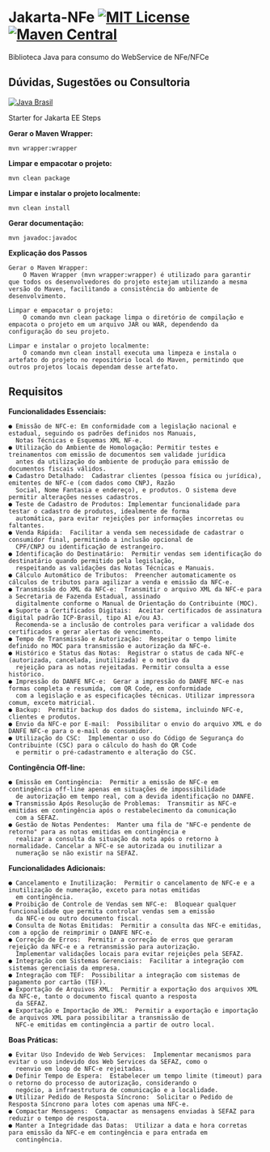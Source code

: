 # Jakarta-NFe [![MIT License](https://img.shields.io/github/license/Samuel-Oliveira/Java_NFe.svg) ](https://github.com/Samuel-Oliveira/Java_NFe/blob/master/LICENSE) [![Maven Central](https://img.shields.io/maven-central/v/br.com.swconsultoria/java-nfe.svg?label=Maven%20Central)](https://search.maven.org/artifact/br.com.swconsultoria/java-nfe/4.00.35/jar)
Biblioteca Java para consumo do WebService de NFe/NFCe

## Dúvidas, Sugestões ou Consultoria
[![Java Brasil](https://discordapp.com/api/guilds/519583346066587676/widget.png?style=banner2)](https://discord.gg/ZXpqnaV)


Starter for Jakarta EE
Steps

**Gerar o Maven Wrapper:**

    mvn wrapper:wrapper

**Limpar e empacotar o projeto:**

    mvn clean package

**Limpar e instalar o projeto localmente:**

    mvn clean install

**Gerar documentação:**

    mvn javadoc:javadoc


**Explicação dos Passos**

    Gerar o Maven Wrapper:
        O Maven Wrapper (mvn wrapper:wrapper) é utilizado para garantir que todos os desenvolvedores do projeto estejam utilizando a mesma versão do Maven, facilitando a consistência do ambiente de desenvolvimento.

    Limpar e empacotar o projeto:
        O comando mvn clean package limpa o diretório de compilação e empacota o projeto em um arquivo JAR ou WAR, dependendo da configuração do seu projeto.

    Limpar e instalar o projeto localmente:
        O comando mvn clean install executa uma limpeza e instala o artefato do projeto no repositório local do Maven, permitindo que outros projetos locais dependam desse artefato.

      

## Requisitos ##

**Funcionalidades Essenciais:**
    
    ● Emissão de NFC-e: Em conformidade com a legislação nacional e estadual, seguindo os padrões definidos nos Manuais, 
      Notas Técnicas e Esquemas XML NF-e.
    ● Utilização do Ambiente de Homologação: Permitir testes e treinamentos com emissão de documentos sem validade jurídica
      antes da utilização do ambiente de produção para emissão de documentos fiscais válidos.
    ● Cadastro Detalhado:  Cadastrar clientes (pessoa física ou jurídica), emitentes de NFC-e (com dados como CNPJ, Razão 
      Social, Nome Fantasia e endereço), e produtos. O sistema deve permitir alterações nesses cadastros.
    ● Teste de Cadastro de Produtos: Implementar funcionalidade para testar o cadastro de produtos, idealmente de forma 
      automática, para evitar rejeições por informações incorretas ou faltantes.
    ● Venda Rápida:  Facilitar a venda sem necessidade de cadastrar o consumidor final, permitindo a inclusão opcional de 
      CPF/CNPJ ou identificação de estrangeiro.
    ● Identificação do Destinatário:  Permitir vendas sem identificação do destinatário quando permitido pela legislação, 
      respeitando as validações das Notas Técnicas e Manuais.
    ● Cálculo Automático de Tributos:  Preencher automaticamente os cálculos de tributos para agilizar a venda e emissão da NFC-e.
    ● Transmissão do XML da NFC-e:  Transmitir o arquivo XML da NFC-e para a Secretaria de Fazenda Estadual, assinado 
      digitalmente conforme o Manual de Orientação do Contribuinte (MOC).
    ● Suporte a Certificados Digitais:  Aceitar certificados de assinatura digital padrão ICP-Brasil, tipo A1 e/ou A3. 
      Recomenda-se a inclusão de controles para verificar a validade dos certificados e gerar alertas de vencimento.
    ● Tempo de Transmissão e Autorização:  Respeitar o tempo limite definido no MOC para transmissão e autorização da NFC-e.
    ● Histórico e Status das Notas:  Registrar o status de cada NFC-e (autorizada, cancelada, inutilizada) e o motivo da 
      rejeição para as notas rejeitadas. Permitir consulta a esse histórico.
    ● Impressão do DANFE NFC-e:  Gerar a impressão do DANFE NFC-e nas formas completa e resumida, com QR Code, em conformidade
      com a legislação e as especificações técnicas. Utilizar impressora comum, exceto matricial.
    ● Backup:  Permitir backup dos dados do sistema, incluindo NFC-e, clientes e produtos.
    ● Envio da NFC-e por E-mail:  Possibilitar o envio do arquivo XML e do DANFE NFC-e para o e-mail do consumidor.
    ● Utilização do CSC:  Implementar o uso do Código de Segurança do Contribuinte (CSC) para o cálculo do hash do QR Code 
      e permitir o pré-cadastramento e alteração do CSC.

**Contingência Off-line:**

    ● Emissão em Contingência:  Permitir a emissão de NFC-e em contingência off-line apenas em situações de impossibilidade 
      de autorização em tempo real, com a devida identificação no DANFE.
    ● Transmissão Após Resolução de Problemas:  Transmitir as NFC-e emitidas em contingência após o restabelecimento da comunicação
      com a SEFAZ.
    ● Gestão de Notas Pendentes:  Manter uma fila de "NFC-e pendente de retorno" para as notas emitidas em contingência e 
      realizar a consulta da situação da nota após o retorno à normalidade. Cancelar a NFC-e se autorizada ou inutilizar a 
      numeração se não existir na SEFAZ.
    
**Funcionalidades Adicionais:**

    ● Cancelamento e Inutilização:  Permitir o cancelamento de NFC-e e a inutilização de numeração, exceto para notas emitidas
      em contingência.
    ● Proibição de Controle de Vendas sem NFC-e:  Bloquear qualquer funcionalidade que permita controlar vendas sem a emissão
      da NFC-e ou outro documento fiscal.
    ● Consulta de Notas Emitidas:  Permitir a consulta das NFC-e emitidas, com a opção de reimprimir o DANFE NFC-e.
    ● Correção de Erros:  Permitir a correção de erros que geraram rejeição da NFC-e e a retransmissão para autorização. 
      Implementar validações locais para evitar rejeições pela SEFAZ.
    ● Integração com Sistemas Gerenciais:  Facilitar a integração com sistemas gerenciais da empresa.
    ● Integração com TEF:  Possibilitar a integração com sistemas de pagamento por cartão (TEF).
    ● Exportação de Arquivos XML:  Permitir a exportação dos arquivos XML da NFC-e, tanto o documento fiscal quanto a resposta
      da SEFAZ.
    ● Exportação e Importação de XML:  Permitir a exportação e importação de arquivos XML para possibilitar a transmissão de 
      NFC-e emitidas em contingência a partir de outro local.

**Boas Práticas:**

    ● Evitar Uso Indevido de Web Services:  Implementar mecanismos para evitar o uso indevido dos Web Services da SEFAZ, como o
      reenvio em loop de NFC-e rejeitadas.
    ● Definir Tempo de Espera:  Estabelecer um tempo limite (timeout) para o retorno do processo de autorização, considerando o 
      negócio, a infraestrutura de comunicação e a localidade.
    ● Utilizar Pedido de Resposta Síncrono:  Solicitar o Pedido de Resposta Síncrono para lotes com apenas uma NFC-e.
    ● Compactar Mensagens:  Compactar as mensagens enviadas à SEFAZ para reduzir o tempo de resposta.
    ● Manter a Integridade das Datas:  Utilizar a data e hora corretas para emissão da NFC-e em contingência e para entrada em
      contingência.

